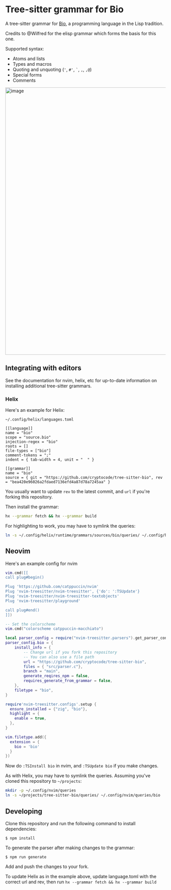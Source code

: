 # Tree-sitter grammar for Bio

A tree-sitter grammar for [Bio](https://github.com/cryptocode/bio), a programming language in the Lisp tradition.

Credits to @Wilfred for the elisp grammar which forms the basis for this one.

Supported syntax:

* Atoms and lists
* Types and macros
* Quoting and unquoting (`'`, `#'`, `` ` ``, `,`, `,@`)
* Special forms
* Comments

<img width="838" alt="image" src="https://github.com/user-attachments/assets/e8f82965-dc69-4f5a-a2fa-3783ef5b55ea">

## Integrating with editors

See the documentation for nvim, helix, etc for up-to-date information on installing additional tree-sitter grammars.

### Helix
Here's an example for Helix:

`~/.config/helix/languages.toml`

```
[[language]]
name = "bio"
scope = "source.bio"
injection-regex = "bio"
roots = []
file-types = ["bio"]
comment-tokens = ";"
indent = { tab-width = 4, unit = "  " }

[[grammar]]
name = "bio"
source = { git = "https://github.com/cryptocode/tree-sitter-bio", rev = "bea420e96026a2fdaed7136efd4a87d78a7245aa" }
```

You usually want to update `rev` to the latest commit, and `url` if you're forking this repository.

Then install the grammar:

```bash
hx --grammar fetch && hx --grammar build
```

For highlighting to work, you may have to symlink the queries:

```bash
ln -s ~/.config/helix/runtime/grammars/sources/bio/queries/ ~/.config/helix/runtime/queries/bio
```

## Neovim

Here's an example config for nvim

```lua
vim.cmd([[
call plug#begin()

Plug 'https://github.com/catppuccin/nvim'
Plug 'nvim-treesitter/nvim-treesitter', {'do': ':TSUpdate'}
Plug 'nvim-treesitter/nvim-treesitter-textobjects'
Plug 'nvim-treesitter/playground'

call plug#end()
]])

-- Set the colorscheme
vim.cmd("colorscheme catppuccin-macchiato")

local parser_config = require("nvim-treesitter.parsers").get_parser_configs()
parser_config.bio = {
    install_info = {
        -- Change url if you fork this repository
        -- You can also use a file path
        url = "https://github.com/cryptocode/tree-sitter-bio",
        files = { "src/parser.c"},
        branch = "main",
        generate_reqires_npm = false,
        requires_generate_from_grammar = false,
    },
    filetype = "bio",
}

require'nvim-treesitter.configs'.setup {
  ensure_installed = {"zig", "bio"},
  highlight = {
    enable = true,
  },
}

vim.filetype.add({
  extension = {
    bio = 'bio'
  }
})
```

Now do `:TSInstall bio` in nvim, and `:TSUpdate bio` if you make changes.

As with Helix, you may have to symlink the queries. Assuming you've cloned this repository
to `~/projects`:

```bash
mkdir -p ~/.config/nvim/queries
ln -s ~/projects/tree-sitter-bio/queries/ ~/.config/nvim/queries/bio
```

## Developing

Clone this repository and run the following command to install dependencies:

```
$ npm install
```

To generate the parser after making changes to the grammar:

```
$ npm run generate
```

Add and push the changes to your fork.

To update Helix as in the example above, update language.toml with the correct url and rev, then run `hx --grammar fetch && hx --grammar build`
